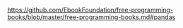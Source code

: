 https://github.com/EbookFoundation/free-programming-books/blob/master/free-programming-books.md#pandas
